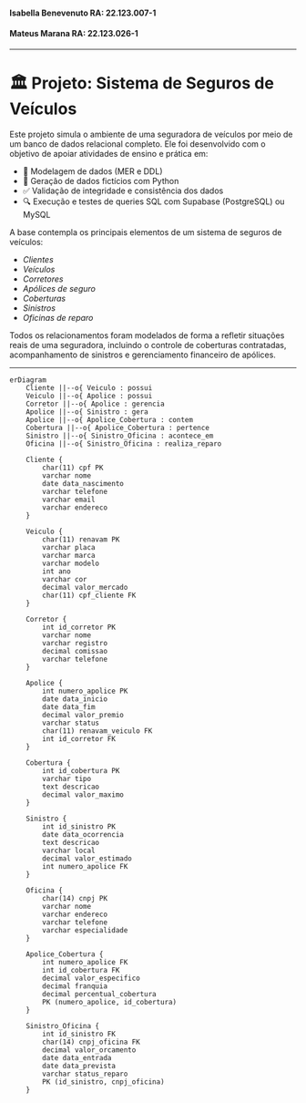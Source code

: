 #### Isabella Benevenuto RA: 22.123.007-1
#### Mateus Marana       RA: 22.123.026-1
---

# 🏛️ Projeto: Sistema de Seguros de Veículos

Este projeto simula o ambiente de uma seguradora de veículos por meio de um banco de dados relacional completo. Ele foi desenvolvido com o objetivo de apoiar atividades de ensino e prática em:

- 📐 Modelagem de dados (MER e DDL)
- 🧬 Geração de dados fictícios com Python
- ✅ Validação de integridade e consistência dos dados
- 🔍 Execução e testes de queries SQL com Supabase (PostgreSQL) ou MySQL

A base contempla os principais elementos de um sistema de seguros de veículos:

- *Clientes*
- *Veículos*
- *Corretores*
- *Apólices de seguro*
- *Coberturas*
- *Sinistros*
- *Oficinas de reparo*

Todos os relacionamentos foram modelados de forma a refletir situações reais de uma seguradora, incluindo o controle de coberturas contratadas, acompanhamento de sinistros e gerenciamento financeiro de apólices.

---

```mermaid
erDiagram
    Cliente ||--o{ Veiculo : possui
    Veiculo ||--o{ Apolice : possui
    Corretor ||--o{ Apolice : gerencia
    Apolice ||--o{ Sinistro : gera
    Apolice ||--o{ Apolice_Cobertura : contem
    Cobertura ||--o{ Apolice_Cobertura : pertence
    Sinistro ||--o{ Sinistro_Oficina : acontece_em
    Oficina ||--o{ Sinistro_Oficina : realiza_reparo

    Cliente {
        char(11) cpf PK
        varchar nome
        date data_nascimento
        varchar telefone
        varchar email
        varchar endereco
    }
    
    Veiculo {
        char(11) renavam PK
        varchar placa
        varchar marca
        varchar modelo
        int ano
        varchar cor
        decimal valor_mercado
        char(11) cpf_cliente FK
    }
    
    Corretor {
        int id_corretor PK
        varchar nome
        varchar registro
        decimal comissao
        varchar telefone
    }
    
    Apolice {
        int numero_apolice PK
        date data_inicio
        date data_fim
        decimal valor_premio
        varchar status
        char(11) renavam_veiculo FK
        int id_corretor FK
    }
    
    Cobertura {
        int id_cobertura PK
        varchar tipo
        text descricao
        decimal valor_maximo
    }
    
    Sinistro {
        int id_sinistro PK
        date data_ocorrencia
        text descricao
        varchar local
        decimal valor_estimado
        int numero_apolice FK
    }
    
    Oficina {
        char(14) cnpj PK
        varchar nome
        varchar endereco
        varchar telefone
        varchar especialidade
    }
    
    Apolice_Cobertura {
        int numero_apolice FK
        int id_cobertura FK
        decimal valor_especifico
        decimal franquia
        decimal percentual_cobertura
        PK (numero_apolice, id_cobertura)
    }
    
    Sinistro_Oficina {
        int id_sinistro FK
        char(14) cnpj_oficina FK
        decimal valor_orcamento
        date data_entrada
        date data_prevista
        varchar status_reparo
        PK (id_sinistro, cnpj_oficina)
    }

```
